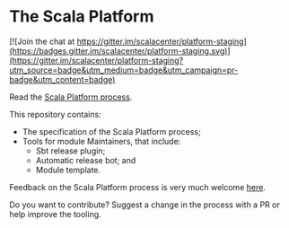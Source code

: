 # The Scala Platform

[![Join the chat at https://gitter.im/scalacenter/platform-staging](https://badges.gitter.im/scalacenter/platform-staging.svg)](https://gitter.im/scalacenter/platform-staging?utm_source=badge&utm_medium=badge&utm_campaign=pr-badge&utm_content=badge)

Read the [Scala Platform process](https://scalacenter.github.io/platform-staging/).

This repository contains:

* The specification of the Scala Platform process;
* Tools for module Maintainers, that include:
    * Sbt release plugin;
    * Automatic release bot; and
    * Module template.

Feedback on the Scala Platform process is very much welcome [here](https://contributors.scala-lang.org/c/scala-platform).

Do you want to contribute? Suggest a change in the process with a PR or help improve the tooling.
